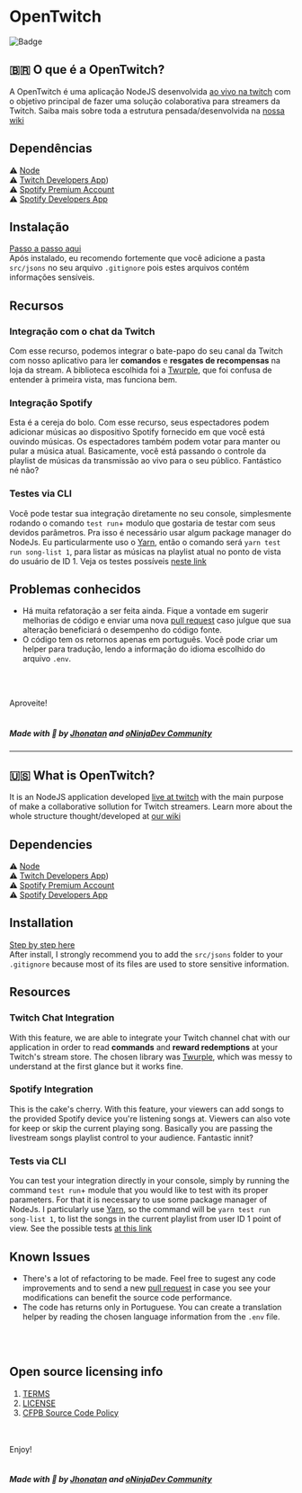 # OpenTwitch

![Badge](https://img.shields.io/github/license/jhonatanjunio/opentwitch)

## 🇧🇷 O que é a OpenTwitch?

A OpenTwitch é uma aplicação NodeJS desenvolvida [ao vivo na twitch](https://twitch.tv/oninjadev) com o objetivo principal de fazer uma solução colaborativa para streamers da Twitch. Saiba mais sobre toda a estrutura pensada/desenvolvida na [nossa wiki](https://github.com/jhonatanjunio/opentwitch/wiki)

## Dependências

:warning: [Node](https://nodejs.org/en/download/)<br/>
:warning: [Twitch Developers App](https://dev.twitch.tv/console))<br/>
:warning: [Spotify Premium Account](https://www.spotify.com/us/premium/)<br/>
:warning: [Spotify Developers App](https://developer.spotify.com/dashboard/applications)<br/>

## Instalação

[Passo a passo aqui](INSTALL_PTBR.md)<br/>
Após instalado, eu recomendo fortemente que você adicione a pasta `src/jsons` no seu arquivo `.gitignore` pois estes arquivos contém informações sensíveis.

## Recursos

### Integração com o chat da Twitch

Com esse recurso, podemos integrar o bate-papo do seu canal da Twitch com nosso aplicativo para ler **comandos** e **resgates de recompensas** na loja da stream. A biblioteca escolhida foi a [Twurple](twurple.js.org/), que foi confusa de entender à primeira vista, mas funciona bem.

### Integração Spotify

Esta é a cereja do bolo. Com esse recurso, seus espectadores podem adicionar músicas ao dispositivo Spotify fornecido em que você está ouvindo músicas. Os espectadores também podem votar para manter ou pular a música atual. Basicamente, você está passando o controle da playlist de músicas da transmissão ao vivo para o seu público. Fantástico né não?

### Testes via CLI

Você pode testar sua integração diretamente no seu console, simplesmente rodando o comando `test run`+ modulo que gostaria de testar com seus devidos parâmetros. Pra isso é necessário usar algum package manager do NodeJs. Eu particularmente uso o [Yarn](https://yarnpkg.com/), então o comando será `yarn test run song-list 1`, para listar as músicas na playlist atual no ponto de vista do usuário de ID 1. Veja os testes possíveis [neste link](https://github.com/jhonatanjunio/opentwitch/wiki/Tests)

## Problemas conhecidos

- Há muita refatoração a ser feita ainda. Fique a vontade em sugerir melhorias de código e enviar uma nova [pull request](https://github.com/jhonatanjunio/opentwitch/pulls) caso julgue que sua alteração beneficiará o desempenho do código fonte.<br/>
- O código tem os retornos apenas em português. Você pode criar um helper para tradução, lendo a informação do idioma escolhido do arquivo `.env`.<br/>


<br/>
<br/>

Aproveite! <br/><br/>
##### Made with 💜 by [Jhonatan](https://github.com/jhonatanjunio) and [oNinjaDev Community](https://twitch.tv/oninjadev)

<hr/>

## 🇺🇸 What is OpenTwitch?

It is an NodeJS application developed [live at twitch](https://twitch.tv/oninjadev) with the main purpose of make a collaborative sollution for Twitch streamers. Learn more about the whole structure thought/developed at [our wiki](https://github.com/jhonatanjunio/opentwitch/wiki)

## Dependencies

:warning: [Node](https://nodejs.org/en/download/)<br/>
:warning: [Twitch Developers App](https://dev.twitch.tv/console))<br/>
:warning: [Spotify Premium Account](https://www.spotify.com/us/premium/)<br/>
:warning: [Spotify Developers App](https://developer.spotify.com/dashboard/applications)<br/>

## Installation

[Step by step here](INSTALL.md)<br/>
After install, I strongly recommend you to add the `src/jsons` folder to your `.gitignore` because most of its files are used to store sensitive information.

## Resources

### Twitch Chat Integration

With this feature, we are able to integrate your Twitch channel chat with our application in order to read **commands** and **reward redemptions** at your Twitch's stream store. The chosen library was [Twurple](twurple.js.org/), which was messy to understand at the first glance but it works fine.

### Spotify Integration

This is the cake's cherry. With this feature, your viewers can add songs to the provided Spotify device you're listening songs at. Viewers can also vote for keep or skip the current playing song. Basically you are passing the livestream songs playlist control to your audience. Fantastic innit?

### Tests via CLI

You can test your integration directly in your console, simply by running the command `test run`+ module that you would like to test with its proper parameters. For that it is necessary to use some package manager of NodeJs. I particularly use [Yarn](https://yarnpkg.com/), so the command will be `yarn test run song-list 1`, to list the songs in the current playlist from user ID 1 point of view. See the possible tests [at this link](https://github.com/jhonatanjunio/opentwitch/wiki/Tests)

## Known Issues

- There's a lot of refactoring to be made. Feel free to sugest any code improvements and to send a new [pull request](https://github.com/jhonatanjunio/opentwitch/pulls) in case you see your modifications can benefit the source code performance.<br/>
- The code has returns only in Portuguese. You can create a translation helper by reading the chosen language information from the `.env` file.<br/>
  
<br/>
<br/>

## Open source licensing info

1. [TERMS](TERMS.md)
2. [LICENSE](LICENSE)
3. [CFPB Source Code Policy](https://github.com/cfpb/source-code-policy/)

<br/><br/>
Enjoy! <br/><br/>
##### Made with 💜 by [Jhonatan](https://github.com/jhonatanjunio) and [oNinjaDev Community](https://twitch.tv/oninjadev)